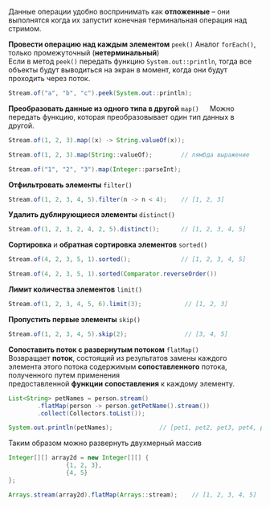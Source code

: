 Данные операции удобно воспринимать как **отложенные** – они выполнятся когда их запустит конечная терминальная операция над стримом.

**Провести операцию над каждым элементом** `peek()` Аналог `forEach()`, только промежуточный (**нетерминальный**)  
Если в метод `peek()` передать функцию `System.out::println`, тогда все объекты будут выводиться на экран в момент, когда они будут проходить через поток.

```java
Stream.of("a", "b", "c").peek(System.out::println);
```

**Преобразовать данные из одного типа в другой** `map()   `Можно передать функцию, которая преобразовывает один тип данных в другой.

```java
Stream.of(1, 2, 3).map((x) -> String.valueOf(x));

Stream.of(1, 2, 3).map(String::valueOf);        // лямбда выражение

Stream.of("1", "2", "3").map(Integer::parseInt);
```

**Отфильтровать элементы** `filter()`

```java
Stream.of(1, 2, 3, 4, 5).filter(n -> n < 4);    // [1, 2, 3]
```

**Удалить дублирующиеся элементы** `distinct()`

```java
Stream.of(1, 2, 3, 2, 4, 2, 5).distinct();      // [1, 2, 3, 4, 5]
```

**Сортировка** и **обратная сортировка элементов** `sorted()`

```java
Stream.of(4, 2, 3, 5, 1).sorted();              // [1, 2, 3, 4, 5]

Stream.of(4, 2, 3, 5, 1).sorted(Comparator.reverseOrder())
```

**Лимит количества элементов** `limit()`

```java
Stream.of(1, 2, 3, 4, 5, 6).limit(3);            // [1, 2, 3]
```

**Пропустить первые элементы** `skip()`

```java
Stream.of(1, 2, 3, 4, 5).skip(2);                // [3, 4, 5]
```

**Сопоставить поток с развернутым потоком** `flatMap()   `
Возвращает **поток**, состоящий из результатов замены каждого элемента этого потока содержимым **сопоставленного** потока, полученного путем применения предоставленной **функции** **сопоставления** к каждому элементу.

```java
List<String> petNames = person.stream()
        .flatMap(person -> person.getPetName().stream())
        .collect(Collectors.toList());

System.out.println(petNames);             // [pet1, pet2, pet3, pet4, pet5]
```

Таким образом можно развернуть двухмерный массив

```java
Integer[][] array2d = new Integer[][] {
                {1, 2, 3},
                {4, 5}
};

Arrays.stream(array2d).flatMap(Arrays::stream);    // [1, 2, 3, 4, 5]
```